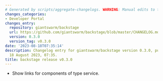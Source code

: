 ```yaml
---
# Generated by scripts/aggregate-changelogs. WARNING: Manual edits to this files will be overwritten.
changes_categories:
- Developer Portal
changes_entry:
  repository: giantswarm/backstage
  url: https://github.com/giantswarm/backstage/blob/master/CHANGELOG.md#030---2023-08-18
  version: 0.3.0
  version_tag: v0.3.0
date: '2023-08-18T07:35:14'
description: Changelog entry for giantswarm/backstage version 0.3.0, published on
  18 August 2023, 07:35.
title: backstage release v0.3.0
---
```


- Show links for components of type service.
